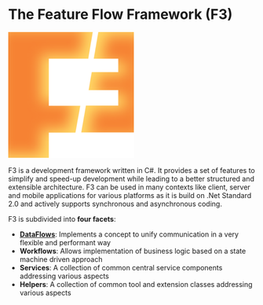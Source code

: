 # The Feature Flow Framework (F3)
![F3 Image](https://raw.githubusercontent.com/MichaelGehling/FeatureFlowFramework/master/Resources/f3.png)

F3 is a development framework written in C#. It provides a set of features to simplify and speed-up development while leading to a better structured and extensible architecture. 
F3 can be used in many contexts like client, server and mobile applications for various platforms as it is build on .Net Standard 2.0 and actively supports synchronous and asynchronous coding.

F3 is subdivided into **four facets**:
* **[DataFlows](https://github.com/MichaelGehling/FeatureFlowFramework/wiki/DataFlows)**: Implements a concept to unify communication in a very flexible and performant way
* **Workflows**: Allows implementation of business logic based on a state machine driven approach
* **Services**: A collection of common central service components addressing various aspects
* **Helpers**: A collection of common tool and extension classes addressing various aspects
